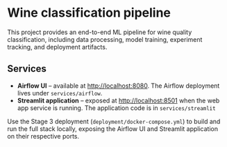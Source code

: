 # Wine classification pipeline
This project provides an end-to-end ML pipeline for wine quality classification, including data processing, model training, experiment tracking, and deployment artifacts.

## Services

- **Airflow UI** – available at [http://localhost:8080](http://localhost:8080/). The Airflow deployment lives under `services/airflow`.
- **Streamlit application** – exposed at [http://localhost:8501](http://localhost:8501/) when the web app service is running. The application code is in `services/streamlit`

Use the Stage 3 deployment (`deployment/docker-compose.yml`) to build and run the full stack locally, exposing the Airflow UI and Streamlit application on their respective ports.
